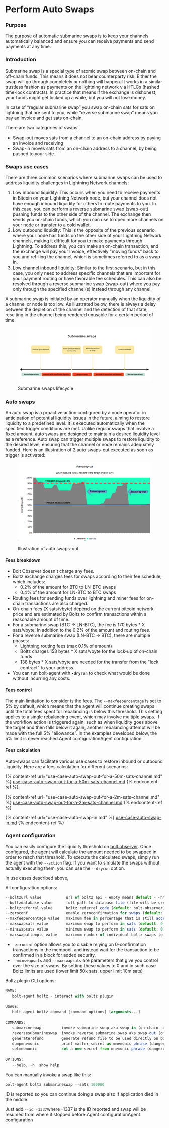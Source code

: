 # Perform Auto Swaps

### Purpose

The purpose of automatic submarine swaps is to keep your channels automatically balanced and ensure you can receive payments and send payments at any time.

### Introduction

Submarine swap is a special type of atomic swap between on-chain and off-chain funds. This means it does not bear counterparty risk. Either the swap will go through completely or nothing will happen. It works in a similar trustless fashion as payments on the lightning network via HTLCs (hashed time-lock contracts). In practice that means if the exchange is dishonest, your funds might get locked up a while, but you will not lose money.

In case of “regular submarine swap” you swap on-chain sats for sats on lightning that are sent to you, while “reverse submarine swap” means you pay an invoice and get sats on-chain.

There are two categories of swaps:

* Swap-out moves sats from a channel to an on-chain address by paying an invoice and receiving
* Swap-in moves sats from an on-chain address to a channel, by being pushed to your side.

### Swaps use cases

There are three common scenarios where submarine swaps can be used to address liquidity challenges in Lightning Network channels:

1. Low inbound liquidity: This occurs when you need to receive payments in Bitcoin on your Lightning Network node, but your channel does not have enough inbound liquidity for others to route payments to you. In this case, you can perform a reverse submarine swap (swap-out) pushing funds to the other side of the channel. The exchange then sends you on-chain funds, which you can use to open more channels on your node or transfer to a cold wallet.
2. Low outbound liquidity: This is the opposite of the previous scenario, where your node has funds on the other side of your Lightning Network channels, making it difficult for you to make payments through Lightning. To address this, you can make an on-chain transaction, and the exchange will pay your invoice, effectively "moving funds" back to you and refilling the channel, which is sometimes referred to as a swap-in.
3. Low channel inbound liquidity: Similar to the first scenario, but in this case, you only need to address specific channels that are important for your payment routing or have favorable fee schedules. This can also be resolved through a reverse submarine swap (swap-out) where you pay only through the specified channel(s) instead through any channel.

A submarine swap is initiated by an operator manually when the liquidity of a channel or node is too low. As illustrated below, there is always a delay between the depletion of the channel and the detection of that state, resulting in the channel being rendered unusable for a certain period of time.

<figure><img src="../../../../../.gitbook/assets/Graphs - Frame 1.jpg" alt=""><figcaption><p>Submarine swaps lifecycle</p></figcaption></figure>

### Auto swaps

An auto swap is a proactive action configured by a node operator in anticipation of potential liquidity issues in the future, aiming to restore liquidity to a predefined level. It is executed automatically when the specified trigger conditions are met. Unlike regular swaps that involve a fixed amount, auto swaps are designed to maintain a desired liquidity level as a reference. Auto swap can trigger multiple swaps to restore liquidity to the desired level, ensuring that the channel or node remains adequately funded. Here is an illustration of 2 auto swaps-out executed as soon as trigger is activated:

<figure><img src="../../../../../.gitbook/assets/Screenshot from 2023-04-25 17-28-57.png" alt=""><figcaption><p>Illustration of auto swaps-out</p></figcaption></figure>

#### Fees breakdown

* Bolt Observer doesn't charge any fees.
* Boltz exchange charges fees for swaps according to their fee schedule, which includes:
  * 0.2% of the amount for BTC to LN-BTC swaps
  * 0.4% of the amount for LN-BTC to BTC swaps
* Routing fees for sending funds over lightning and miner fees for on-chain transactions are also charged.
* On-chain fees (X sats/vbyte) depend on the current bitcoin network price and are estimated by Boltz to confirm transactions within a reasonable amount of time.
* For a submarine swap (BTC → LN-BTC), the fee is 170 bytes \* X sats/vbyte, in addition to the 0.2% of the amount and routing fees.
* For a reverse submarine swap (LN-BTC → BTC), there are multiple phases:
  * Lightning routing fees (max 0.1% of amount)
  * Boltz charges 153 bytes \* X sats/vbyte for the lock-up of on-chain funds
  * 138 bytes \* X sats/vbyte are needed for the transfer from the "lock contract" to your address.
* You can run bolt-agent with **`-dryrun`** to check what would be done without incurring any costs.

#### Fees control

The main limitation to consider is the fees. The `--maxfeepercentage` is set to 5% by default, which means that the agent will continue creating swaps until the total fees spent for rebalancing is below this threshold. This setting applies to a single rebalancing event, which may involve multiple swaps. If the workflow action is triggered again, such as when liquidity goes above the target and then falls below it again, another rebalancing attempt will be made with the full 5% "allowance". In the examples developed below, the 5% limit is never reached.Agent configurationAgent configuration

#### Fees calculation&#x20;

Auto-swaps can facilitate various use cases to restore inbound or outbound liquidity. Here are a fees calculation for different scenarios:&#x20;

{% content-ref url="use-case-auto-swap-out-for-a-50m-sats-channel.md" %}
[use-case-auto-swap-out-for-a-50m-sats-channel.md](use-case-auto-swap-out-for-a-50m-sats-channel.md)
{% endcontent-ref %}

{% content-ref url="use-case-auto-swap-out-for-a-2m-sats-channel.md" %}
[use-case-auto-swap-out-for-a-2m-sats-channel.md](use-case-auto-swap-out-for-a-2m-sats-channel.md)
{% endcontent-ref %}

{% content-ref url="use-case-auto-swap-in.md" %}
[use-case-auto-swap-in.md](use-case-auto-swap-in.md)
{% endcontent-ref %}

### Agent configuration

You can easily configure the liquidity threshold on [bolt.observer](http://bolt.observer/). Once configured, the agent will calculate the amount needed to be swapped in order to reach that threshold. To execute the calculated swaps, simply run the agent with the `--action` flag. If you want to simulate the swaps without actually executing them, you can use the `--dryrun` option.

In use cases described above,

All configuration options:

```jsx
--boltzurl value           url of boltz api - empty means default - <https://boltz.exchange/api> or <https://testnet.boltz.exchange/api>
--boltzdatabase value      full path to database file (file will be created if it does not exist yet)
--boltzreferral value      boltz referral code (default: bolt-observer)
--zeroconf                 enable zeroconfirmation for swaps (default: true)
--maxfeepercentage value   maximum fee in percentage that is still acceptable (default: 5)
--maxswapsats value        maximum swap to perform in sats (default: 0)
--minswapsats value        minimum swap to perform in sats (default: 0)
--maxswapattempts value    maximum number of individual boltz swaps to bring liquidity to desired state" (default 20)
```

* `-zeroconf` option allows you to disable relying on 0-confirmation transactions in the mempool, and instead wait for the transaction to be confirmed in a block for added security.
* `--minswapsats` and `--maxswapsats` are parameters that give you control over the size of swaps. By setting these values to 0 and in such case Boltz limits are used (lower limit 50k sats, upper limit 10m sats)

Boltz plugin CLI options:

```jsx
NAME:
   bolt-agent boltz - interact with boltz plugin

USAGE:
   bolt-agent boltz command [command options] [arguments...]

COMMANDS:
   submarineswap         invoke submarine swap aka swap-in (on-chain -> off-chain)
   reversesubmarineswap  invoke reverse submarine swap aka swap-out (off-chain -> on-chain)
   generaterefund        generate refund file to be used directly on boltz exchange GUI
   dumpmnemonic          print master secret as mnemonic phrase (dangerous)
   setmnemonic           set a new secret from mnemonic phrase (dangerous)

OPTIONS:
   --help, -h  show help
```

You can manually invoke a swap like this:

```jsx
bolt-agent boltz submarineswap --sats 100000
```

ID is reported so you can continue doing a swap also if application died in the middle.

Just add `--id -1337`where -1337 is the ID reported and swap will be resumed from where it stopped before.Agent configurationAgent configuration

